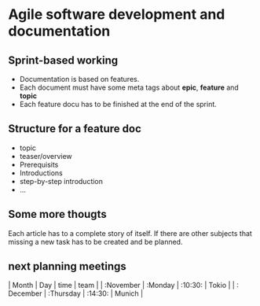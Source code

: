 # Agile software development and documentation

## Sprint-based working

* Documentation is based on features.
* Each document must have some meta tags about **epic**, **feature** and **topic**
* Each feature docu has to be finished at the end of the sprint.

## Structure for a feature doc

* topic
* teaser/overview
* Prerequisits
* Introductions
* step-by-step introduction
* ...

## Some more thougts
Each article has to a complete story of itself. If there are other subjects that missing a new task has to be created and be planned. 

## next planning meetings

| Month | Day | time | team |
| :November | :Monday | :10:30: | Tokio |
| : December | :Thursday | :14:30: | Munich | 
